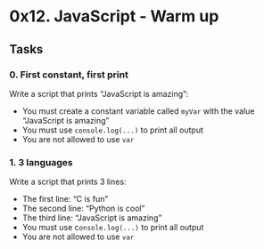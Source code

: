 # 0x12. JavaScript - Warm up

## Tasks

### 0. First constant, first print

Write a script that prints “JavaScript is amazing”:

- You must create a constant variable called `myVar` with the value “JavaScript is amazing”
- You must use `console.log(...)` to print all output
- You are not allowed to use `var`

### 1. 3 languages

Write a script that prints 3 lines:

- The first line: “C is fun”
- The second line: “Python is cool”
- The third line: “JavaScript is amazing”
- You must use c`onsole.log(...)` to print all output
- You are not allowed to use `var`

